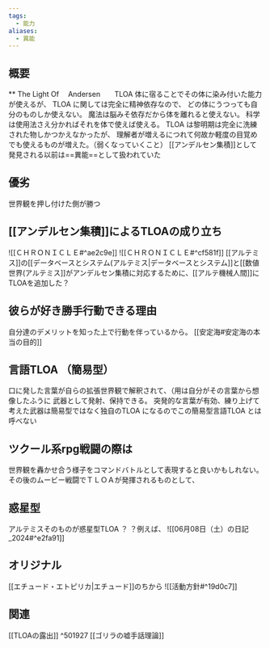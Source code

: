 ```yaml
---
tags:
  - 能力
aliases:
  - 異能
---
```

## 概要
**
The Light Of 　Andersen　　TLOA
体に宿ることでその体に染み付いた能力が使えるが、
TLOA に関しては完全に精神依存なので、
どの体にうつっても自分のものしか使えない。
魔法は脳みそ依存だから体を離れると使えない。
科学は使用法さえ分かればそれを体で使えば使える。
TLOA は黎明期は完全に洗練された物しかつかえなかったが、
理解者が増えるにつれて何故か軽度の目覚めでも使えるものが増えた。（弱くなっていくこと）
[[アンデルセン集積]]として発見される以前は==異能==として扱われていた
## 優劣
世界観を押し付けた側が勝つ
## [[アンデルセン集積]]によるTLOAの成り立ち
![[ＣＨＲＯＮＩＣＬＥ#^ae2c9e]]
![[ＣＨＲＯＮＩＣＬＥ#^cf581f]]
[[アルテミス]]の[[データベースとシステム(アルテミス|データベースとシステム]]と[[数値世界(アルテミス]]がアンデルセン集積に対応するために、[[アルテ機械人間]]にTLOAを追加した？

## 彼らが好き勝手行動できる理由
自分達のデメリットを知った上で行動を伴っているから。
[[安定海#安定海の本当の目的]]
## 言語TLOA （簡易型）
口に発した言葉が自らの拡張世界観で解釈されて、（用は自分がその言葉から想像したふうに
武器として発射、保持できる。
突発的な言葉が有効、練り上げて考えた武器は簡易型ではなく独自のTLOA になるのでこの簡易型言語TLOA とは呼べない

## ツクール系rpg戦闘の際は
世界観を轟かせ合う様子をコマンドバトルとして表現すると良いかもしれない。
その後のムービー戦闘でＴＬＯＡが発揮されるものとして、

## 惑星型
アルテミスそのものが惑星型TLOA
？
？例えば、
![[06月08日（土）の日記_2024#^e2fa91]]
## オリジナル
[[エチュード・エトピリカ|エチュード]]のちから
![[活動方針#^19d0c7]]
## 関連
[[TLOAの露出]] ^501927
[[ゴリラの嘘手話理論]]
